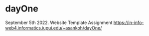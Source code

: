# dayOne

September 5th 2022. Website Template Assignment
https://in-info-web4.informatics.iupui.edu/~asankoh/dayOne/
